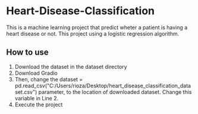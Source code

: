 # Heart-Disease-Classification
This is a machine learning project that predict wheter a patient is having a heart disease or not. This project using a logistic regression algorithm.

## How to use
1. Download the dataset in the dataset directory
2. Download Gradio
3. Then, change the dataset = pd.read_csv("C:/Users/rioza/Desktop/heart_disease_classification_dataset.csv") parameter, to the location of downloaded dataset. Change this variable in Line 2.
4. Execute the project

